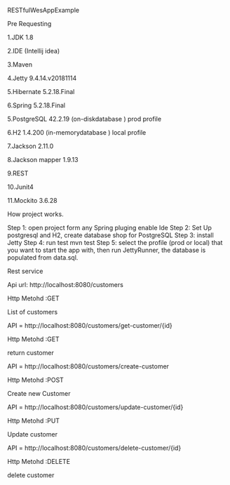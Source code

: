 RESTfulWesAppExample


Pre Requesting


1.JDK 1.8

2.IDE (Intellij idea)

3.Maven

4.Jetty 9.4.14.v20181114

5.Hibernate 5.2.18.Final

6.Spring 5.2.18.Final 

5.PostgreSQL 42.2.19 (on-diskdatabase ) prod profile

6.H2 1.4.200 (in-memorydatabase ) local profile

7.Jackson 2.11.0

8.Jackson mapper 1.9.13

9.REST 

10.Junit4

11.Mockito 3.6.28




How project works.

Step 1: open project form any Spring pluging enable Ide 
Step 2: Set Up postgresql and H2, create database shop for PostgreSQL
Step 3: install Jetty
Step 4: run test mvn test
Step 5: select the profile (prod or local) that you want to start the app with, then run JettyRunner, the database is populated from data.sql.


Rest service


Api url: http://localhost:8080/customers

Http Metohd :GET

List of customers 

API = http://localhost:8080/customers/get-customer/{id}

Http Metohd :GET

return customer 

API = http://localhost:8080/customers/create-customer

Http Metohd :POST

Create new Customer

API = http://localhost:8080/customers/update-customer/{id}

Http Metohd :PUT

Update customer 

API = http://localhost:8080/customers/delete-customer/{id}

Http Metohd :DELETE

delete customer





